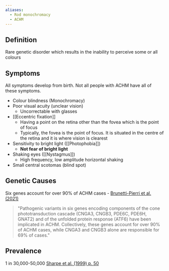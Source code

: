 ```yaml
---
aliases:
  - Rod monochromacy
  - ACHM
---
```


## Definition

Rare genetic disorder which results in the inability to perceive some or all colours

## Symptoms

All symptoms develop from birth. Not all people with ACHM have all of these symptoms.

 - Colour blindness (Monochromacy)
 - Poor visual acuity (unclear vision) 
	 - Uncorrectable with glasses
 - [[Eccentric fixation]]
	 - Having a point on the retina other than the fovea which is the point of focus 
	 - Typically, the fovea is the point of focus. It is situated in the centre of the retina and it is where vision is clearest
 - Sensitivity to bright light ([[Photophobia]])
	 - **Not fear of bright light**
 - Shaking eyes ([[Nystagmus]]) 
	 - High frequency, low amplitude horizontal shaking
 - Small central scotomas (blind spot)

## Genetic Causes

Six genes account for over 90% of ACHM cases - [Brunetti-Pierri  et al. (2021)](https://pmc.ncbi.nlm.nih.gov/articles/PMC7914547/#sec3-ijms-22-01681:~:text=Pathogenic%20variants%20in,cases%20%5B19%5D.)

 > "Pathogenic variants in six genes encoding components of the cone phototransduction cascade (CNGA3, CNGB3, PDE6C, PDE6H, GNAT2) and of the unfolded protein response (ATF6) have been implicated in ACHM. Collectively, these genes account for over 90% of ACHM cases, while CNGA3 and CNGB3 alone are responsible for 69% of cases."

## Prevalence

1 in 30,000-50,000 [Sharpe et al. (1999) p. 50](https://www.academia.edu/90334994/Opsin_genes_cone_photopigments_color_vision_and_color_blindness#loswp-work-container)